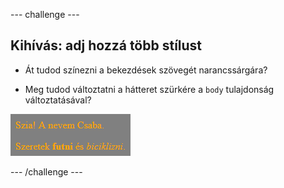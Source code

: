 \--- challenge \---

## Kihívás: adj hozzá több stílust

+ Át tudod színezni a bekezdések szövegét narancssárgára?

+ Meg tudod változtatni a hátteret szürkére a `body` tulajdonság változtatásával?

![képernyőkép](images/birthday-more-style.png)

\--- /challenge \---
